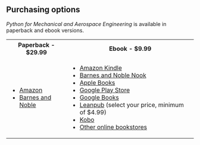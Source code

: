 <h2>Purchasing options</h2>

<i>Python for Mechanical and Aerospace Engineering</i> is available in paperback and ebook versions.

<table>
  <tr>
    <th>Paperback - $29.99</th>
    <th>Ebook - $9.99</th>
  <tr>
    <td>
      <ul>
        <li><a href="https://smile.amazon.com/dp/1736060619">Amazon</a></li>
        <li><a href="https://www.barnesandnoble.com/w/python-for-mechanical-and-aerospace-engineering-alex-kenan/1138022875?ean=9781736060629">Barnes and Noble</a></li>
      </ul>
    </td>
    <td>
      <ul>
        <li><a href="https://smile.amazon.com/dp/B08MQY1DJC">Amazon Kindle</a></li>
        <li><a href="https://www.barnesandnoble.com/w/python-for-mechanical-and-aerospace-engineering-alex-kenan/1138022875?ean=2940162705659">Barnes and Noble Nook</a></li>
        <li><a href="https://books.apple.com/us/book/python-for-mechanical-and-aerospace-engineering/id1538845575?ls=1">Apple Books</a></li>
        <li><a href="https://play.google.com/store/books/details?id=SkgFEAAAQBAJ">Google Play Store</a></li>
        <li><a href="http://books.google.com/books/about?id=SkgFEAAAQBAJ">Google Books</a></li>
        <li><a href="https://leanpub.com/pymae">Leanpub</a> (select your price, minimum of $4.99)</li>
        <li><a href="https://www.kobo.com/us/en/ebook/python-for-mechanical-and-aerospace-engineering">Kobo</a></li>
        <li><a href="https://books2read.com/u/4jLLov">Other online bookstores</a></li>
      </ul>
    </td>
  </tr>
</table>
